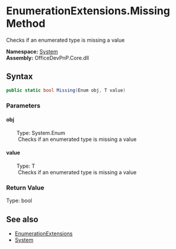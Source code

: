 # EnumerationExtensions.Missing Method  
 Checks if an enumerated type is missing a value   

**Namespace:** [System](System.md)  
**Assembly:** OfficeDevPnP.Core.dll  
## Syntax
```C#
public static bool Missing(Enum obj, T value)
```
### Parameters
#### obj  
&emsp;&emsp;Type: System.Enum  
&emsp;&emsp; Checks if an enumerated type is missing a value   

  

#### value  
&emsp;&emsp;Type: T  
&emsp;&emsp; Checks if an enumerated type is missing a value   

  

### Return Value
Type: bool  

## See also
- [EnumerationExtensions](System.EnumerationExtensions.md) 
- [System](System.md) 
